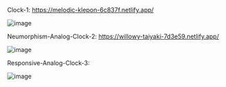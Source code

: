 Clock-1: https://melodic-klepon-6c837f.netlify.app/

![image](https://github.com/Deepak-197/Watch-js/assets/104504771/e4cc04f6-1cb2-4d77-85e6-f72f041a4c0a)


Neumorphism-Analog-Clock-2: https://willowy-taiyaki-7d3e59.netlify.app/

![image](https://github.com/Deepak-197/Watch-js/assets/104504771/91660508-bfc6-45c9-a29b-1efbc528e76b)


Responsive-Analog-Clock-3: 

![image](https://github.com/Deepak-197/Watch-js/assets/104504771/f7096b36-deea-4c37-affb-1cb2f9cc0f0b)


